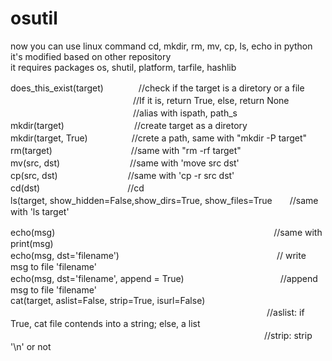 # osutil  
now you can use linux command cd, mkdir, rm, mv, cp, ls, echo in python  
it's modified based on other repository  
it requires packages os, shutil, platform, tarfile, hashlib

does_this_exist(target)　　　　//check if the target is a diretory or a file  
　　　　　　　　　　　　　　//If it is, return True, else, return None  
　　　　　　　　　　　　　　//alias with ispath, path_s  
mkdir(target)　　　　　　　　//create target as a diretory   
mkdir(target, True)　　　　　//crete a path, same with "mkdir -P target"  
rm(target)　　　　　　　　　//same with "rm -rf target"  
mv(src, dst)　　　　　　　　//same with 'move src dst'  
cp(src, dst)　　　　　　　　//same with 'cp -r src dst'  
cd(dst)　　　　　　　　　　//cd  
ls(target, show_hidden=False,show_dirs=True, show_files=True　　//same with 'ls target'   

echo(msg)　　　　　　　　　　　　　　　　　　　　　　　　　//same with print(msg)  
echo(msg, dst='filename')　　　　　　　　　　　　　　　　　　// write msg to file 'filename'  
echo(msg, dst='filename', append = True)　　　　　　　　　　　//append msg to file 'filename'  
cat(target, aslist=False, strip=True, isurl=False)  
　　　　　　　　　　　　　　　　　　　　　　　　　　　　　 //aslist: if True, cat file contends into a string; else, a list
　　　　　　　　　　　　　　　　　　　　　　　　　　　　　//strip: strip '\n' or not  
